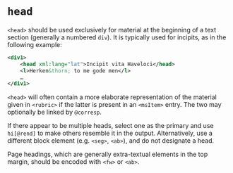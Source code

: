 # `head`

`<head>` should be used exclusively for material at the beginning of a text section (generally a numbered `div`). It is typically used for incipits, as in the following example:

```xml
<div1>
	<head xml:lang="lat">Incipit vita Haveloci</head>
	<l>Herken&thorn; to me gode men</l>
	…
</div1>
```

`<head>` will often contain a more elaborate representation of the material given in `<rubric>` if the latter is present in an `<msItem>` entry. The two may optionally be linked by `@corresp`.

If there appear to be multiple heads, select one as the primary and use `hi[@rend]` to make others resemble it in the output. Alternatively, use a different block element (e.g. `<seg>`, `<ab>`), and do not designate a head.

Page headings, which are generally extra-textual elements in the top margin, should be encoded with `<fw>` or `<ab>`.
